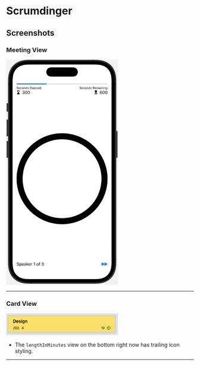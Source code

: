 # Scrumdinger

## Screenshots

### Meeting View

<img src="./Documentation/Assets/MeetingView.png" alt="Meeting View screenshot" width="300"/>

---

### Card View

<img src="./Documentation/Assets/CardView.png" alt="Card View screenshot" width="300"/>

- The `lengthInMinutes` view on the bottom right now has trailing icon styling.

---
